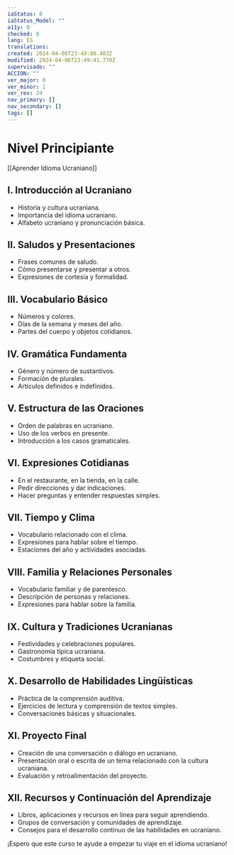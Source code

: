 ```yaml
---
iaStatus: 0
iaStatus_Model: ""
a11y: 0
checked: 0
lang: ES
translations: 
created: 2024-04-06T23:49:00.403Z
modified: 2024-04-06T23:49:41.770Z
supervisado: ""
ACCION: ""
ver_major: 0
ver_minor: 1
ver_rev: 24
nav_primary: []
nav_secondary: []
tags: []
---
```

# Nivel Principiante

[[Aprender Idioma Ucraniano]]

## I. Introducción al Ucraniano
   - Historia y cultura ucraniana.
   - Importancia del idioma ucraniano.
   - Alfabeto ucraniano y pronunciación básica.

## II. Saludos y Presentaciones
   - Frases comunes de saludo.
   - Cómo presentarse y presentar a otros.
   - Expresiones de cortesía y formalidad.

## III. Vocabulario Básico
   - Números y colores.
   - Días de la semana y meses del año.
   - Partes del cuerpo y objetos cotidianos.

## IV. Gramática Fundamenta
   - Género y número de sustantivos.
   - Formación de plurales.
   - Artículos definidos e indefinidos.

## V. Estructura de las Oraciones
   - Orden de palabras en ucraniano.
   - Uso de los verbos en presente.
   - Introducción a los casos gramaticales.

## VI. Expresiones Cotidianas
   - En el restaurante, en la tienda, en la calle.
   - Pedir direcciones y dar indicaciones.
   - Hacer preguntas y entender respuestas simples.

## VII. Tiempo y Clima
   - Vocabulario relacionado con el clima.
   - Expresiones para hablar sobre el tiempo.
   - Estaciones del año y actividades asociadas.

## VIII. Familia y Relaciones Personales
   - Vocabulario familiar y de parentesco.
   - Descripción de personas y relaciones.
   - Expresiones para hablar sobre la familia.

## IX. Cultura y Tradiciones Ucranianas
   - Festividades y celebraciones populares.
   - Gastronomía típica ucraniana.
   - Costumbres y etiqueta social.

## X. Desarrollo de Habilidades Lingüísticas
   - Práctica de la comprensión auditiva.
   - Ejercicios de lectura y comprensión de textos simples.
   - Conversaciones básicas y situacionales.

## XI. Proyecto Final
   - Creación de una conversación o diálogo en ucraniano.
   - Presentación oral o escrita de un tema relacionado con la cultura ucraniana.
   - Evaluación y retroalimentación del proyecto.

## XII. Recursos y Continuación del Aprendizaje
   - Libros, aplicaciones y recursos en línea para seguir aprendiendo.
   - Grupos de conversación y comunidades de aprendizaje.
   - Consejos para el desarrollo continuo de las habilidades en ucraniano.

¡Espero que este curso te ayude a empezar tu viaje en el idioma ucraniano!
